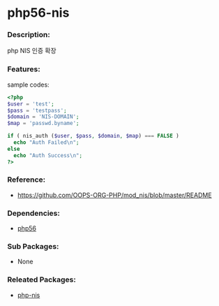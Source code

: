 # php56-nis

### Description:

php NIS 인증 확장

### Features:

sample codes:

  ```php
<?php
$user = 'test';
$pass = 'testpass';
$domain = 'NIS-DOMAIN';
$map = 'passwd.byname';

if ( nis_auth ($user, $pass, $domain, $map) === FALSE )
    echo "Auth Failed\n";
else
    echo "Auth Success\n";
?>
```

### Reference:
* https://github.com/OOPS-ORG-PHP/mod_nis/blob/master/README

### Dependencies:
* [php56](pkg-addon-php56.md)

### Sub Packages:
* None

### Releated Packages:
* [php-nis](pkg-core-php-nis.md)
